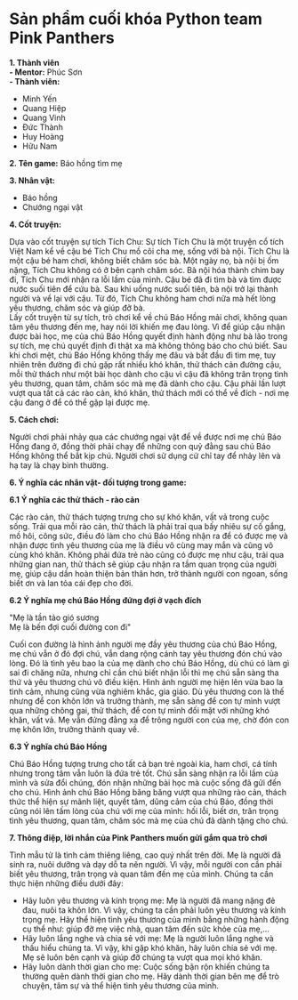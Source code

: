 # Sản phẩm cuối khóa Python team Pink Panthers

__1. Thành viên__ \
__- Mentor:__ Phúc Sơn \
__- Thành viên:__
- Minh Yến 
- Quang Hiệp 
- Quang Vinh 
- Đức Thành 
- Huy Hoàng 
- Hữu Nam
  
__2. Tên game:__ Báo hồng tìm mẹ 

__3. Nhân vật:__

- Báo hồng
- Chướng ngại vật

__4. Cốt truyện:__

Dựa vào cốt truyện sự tích Tích Chu: Sự tích Tích Chu là một truyện cổ tích Việt Nam kể về cậu bé Tích Chu mồ côi cha mẹ, sống với bà nội. Tích Chu là một cậu bé ham chơi, không biết chăm sóc bà. Một ngày nọ, bà nội bị ốm nặng, Tích Chu không có ở bên cạnh chăm sóc. Bà nội hóa thành chim bay đi, Tích Chu mới nhận ra lỗi lầm của mình. Cậu bé đã đi tìm bà và tìm được nước suối tiên để cứu bà. Sau khi uống nước suối tiên, bà nội trở lại thành người và về lại với cậu. Từ đó, Tích Chu không ham chơi nữa mà hết lòng yêu thương, chăm sóc và giúp đỡ bà.\
Lấy cốt truyện từ sự tích, trò chơi kể về chú Báo Hồng mải chơi, không quan tâm yêu thương đến mẹ, hay nói lời khiến mẹ đau lòng. Vì để giúp cậu nhận được bài học, mẹ của chú Báo Hồng quyết định hành động như bà lão trong sự tích, mẹ chú quyết định đi thật xa mà không thông báo cho chú biết. Sau khi chơi mệt, chú Báo Hồng không thấy mẹ đâu và bắt đầu đi tìm mẹ, tuy nhiên trên đường đi chú gặp rất nhiều khó khăn, thử thách cản đường cậu, mỗi thử thách như một bài học dành cho cậu vì cậu đã không trân trọng tình yêu thương, quan tâm, chăm sóc mà mẹ đã dành cho cậu. Cậu phải lần lượt vượt qua tất cả các rào cản, khó khăn, thử thách mới có thể về đích - nơi mẹ cậu đang ở để có thể gặp lại được mẹ.

__5. Cách chơi:__

Người chơi phải nhảy qua các chướng ngại vật để về được nơi mẹ chú Báo Hồng đang ở, đồng thời phải chạy để những con quỷ đằng sau chú Báo Hồng không thể bắt kịp chú. Người chơi sử dụng cử chỉ tay để nhảy lên và hạ tay là chạy bình thường.

__6. Ý nghĩa các nhân vật- đối tượng trong game:__

__6.1 Ý nghĩa các thử thách - rào cản__

Các rào cản, thử thách tượng trưng cho sự khó khăn, vất vả trong cuộc sống. Trải qua mỗi rào cản, thử thách là phải traỉ qua bấy nhiêu sự cố gắng, mồ hôi, công sức, điều đó làm cho chú Báo Hồng nhận ra để có được mẹ và nhận được tình yêu thương của mẹ là điều vô cùng may mắn và cũng vô cùng khó khăn. Không phải đứa trẻ nào cũng có được mẹ như cậu, trải qua những gian nan, thử thách sẽ giúp cậu nhận ra tầm quan trọng của người mẹ, giúp cậu dần hoàn thiện bản thân hơn, trở thành người con ngoan, sống biết ơn và lan tỏa cái đẹp cho đời.

__6.2 Ý nghĩa mẹ chú Báo Hồng đứng đợi ở vạch đích__

"Mẹ là tần tảo gió sương \
Mẹ là bến đợi cuối đường con đi" 

Cuối con đường là hình ảnh người mẹ đầy yêu thương của chú Báo Hồng, mẹ chú vẫn ở đó đợi chú, vẫn dang rộng cánh tay yêu thương đón chú vào lòng. Đó là tình yêu bao la của mẹ dành cho chú Báo Hồng, dù chú có làm gì sai đi chăng nữa, nhưng chỉ cần chú biết nhận lỗi thì mẹ chú sẵn sàng tha thứ và yêu thương chú vô điều kiện. Hình ảnh người mẹ hiện lên vừa bao la tình cảm, nhưng cũng vừa nghiêm khắc, gia giáo. Dù yêu thương con là thế nhưng để con khôn lớn và trưởng thành, mẹ sẵn sàng để con tự mình vượt qua những chông gai, thử thách, để con tự mình đối mặt với những khó khăn, vất vả. Mẹ vẫn đứng đằng xa để trông người con của mẹ, chờ đón con mẹ khôn lớn, trưởng thành quay về.

__6.3 Ý nghĩa chú Báo Hồng__

Chú Báo Hồng tượng trưng cho tất cả bạn trẻ ngoài kia, ham chơi, cá tính nhưng trong tâm vẫn luôn là đứa trẻ tốt. Chú sẵn sàng nhận ra lỗi lầm của mình và sửa đổi chúng, đón nhận những bài học mà cuộc sống đã gửi đến cho chú. Hình ảnh chú Báo Hồng băng băng vượt qua những rào cản, thách thức thể hiện sự mãnh liệt, quyết tâm, dũng cảm của chú Báo, đồng thời cũng nói lên tấm lòng của chú với mẹ của mình: hối lỗi, biết ơn, trân trọng tình yêu thương, quan tâm, chăm sóc mà mẹ của chú đã dành tặng cho chú.

__7. Thông điệp, lời nhắn của Pink Panthers muốn gửi gắm qua trò chơi__

Tình mẫu tử là tình cảm thiêng liêng, cao quý nhất trên đời. Mẹ là người đã sinh ra, nuôi dưỡng và dạy dỗ ta nên người. Vì vậy, mỗi người con cần phải biết yêu thương, trân trọng và quan tâm đến mẹ của mình. Chúng ta cần thực hiện những điều dưới đây:

- Hãy luôn yêu thương và kính trọng mẹ: Mẹ là người đã mang nặng đẻ đau, nuôi ta khôn lớn. Vì vậy, chúng ta cần phải luôn yêu thương và kính trọng mẹ. Hãy thể hiện tình yêu thương của mình bằng những hành động cụ thể như: giúp đỡ mẹ việc nhà, quan tâm đến sức khỏe của mẹ,...
- Hãy luôn lắng nghe và chia sẻ với mẹ: Mẹ là người luôn lắng nghe và thấu hiểu chúng ta. Vì vậy, khi gặp khó khăn, hãy luôn chia sẻ với mẹ. Mẹ sẽ luôn bên cạnh và giúp đỡ chúng ta vượt qua mọi khó khăn.
- Hãy luôn dành thời gian cho mẹ: Cuộc sống bận rộn khiến chúng ta thường quên dành thời gian cho mẹ. Hãy dành thời gian bên mẹ để trò chuyện, tâm sự và thể hiện tình yêu thương của mình.

